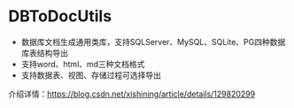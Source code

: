 # DBToDocUtils
- 数据库文档生成通用类库，支持SQLServer、MySQL、SQLite、PG四种数据库表结构导出
- 支持word、html、md三种文档格式
- 支持数据表、视图、存储过程可选择导出


 介绍详情：https://blog.csdn.net/xishining/article/details/129820299
